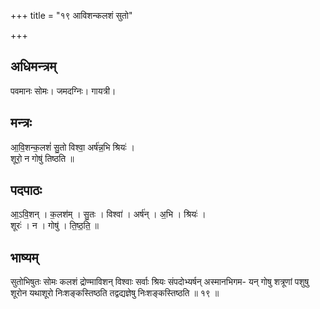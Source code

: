 +++
title = "१९ आविशन्कलशं सुतो"

+++
## अधिमन्त्रम्
पवमानः सोमः। जमदग्निः। गायत्री।

## मन्त्रः
आ॒वि॒शन्क॒लशं॑ सु॒तो विश्वा॒ अर्ष॑न्न॒भि श्रियः॑ ।  
शूरो॒ न गोषु॑ तिष्ठति ॥

## पदपाठः
आ॒ऽवि॒शन् । क॒लश॑म् । सु॒तः । विश्वा॑ । अर्ष॑न् । अ॒भि । श्रियः॑ ।  
शूरः॑ । न । गोषु॑ । ति॒ष्ठ॒ति॒ ॥

## भाष्यम्
सुतोभिषुतः सोमः कलशं द्रोण्माविशन् विश्वाः सर्वाः श्रियः संपदोभ्यर्षन् अस्मानभिगम- यन् गोषु शत्रूणां पशुषु शूरोन यथाशूरो निःशङ्कस्तिष्ठति तद्वद्यज्ञेषु निःशङ्कस्तिष्ठति ॥ १९ ॥